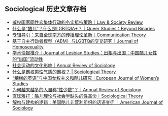 ## Sociological 历史文章存档
<!-- HTML LINKS START -->
- [威权国家同性恋集体行动的务实抵抗策略｜Law & Society Review](https://bliSociological.github.io/Sociological/Archive/威权国家同性恋集体行动的务实抵抗策略｜Law%20&%20Society%20Review.html)
- [什么是“酷儿”？什么是LGBTQIA+？｜Queer Studies：Beyond Binaries](https://bliSociological.github.io/Sociological/Archive/什么是“酷儿”？什么是LGBTQIA+？｜Queer%20Studies：Beyond%20Binaries.html)
- [专辑导引：来自全球南方的传播理论革新｜Communication Theory](https://bliSociological.github.io/Sociological/Archive/专辑导引：来自全球南方的传播理论革新｜Communication%20Theory.html)
- [基于自主行动者模型（ABM）与LGBTQ的交叉研究｜Journal of Homosexuality](https://bliSociological.github.io/Sociological/Archive/基于自主行动者模型（ABM）与LGBTQ的交叉研究｜Journal%20of%20Homosexuality.html)
- [学术快报推介｜Journal of Lesbian Studies：出柜与出国：中国酷儿女性的“出国”流动性](https://bliSociological.github.io/Sociological/Archive/学术快报推介｜Journal%20of%20Lesbian%20Studies：出柜与出国：中国酷儿女性的“出国”流动性.html)
- [社会运动的文化影响｜Annual Review of Sociology](https://bliSociological.github.io/Sociological/Archive/社会运动的文化影响｜Annual%20Review%20of%20Sociology.html)
- [什么是霸权男性气质的霸权？ | Sociological Theory](https://bliSociological.github.io/Sociological/Archive/什么是霸权男性气质的霸权？%20|%20Sociological%20Theory.html)
- [“糟糕的英语”与中国女权主义和酷儿研究｜European Journal of Women’s Studies](https://bliSociological.github.io/Sociological/Archive/“糟糕的英语”与中国女权主义和酷儿研究｜European%20Journal%20of%20Women’s%20Studies.html)
- [为何越来越多的人自称“性少数”？｜Annual Review of Sociology](https://bliSociological.github.io/Sociological/Archive/为何越来越多的人自称“性少数”？｜Annual%20Review%20of%20Sociology.html)
- [直球难打：酷儿理论与社会学缺失的性革命｜Sociological Theory](https://bliSociological.github.io/Sociological/Archive/直球难打：酷儿理论与社会学缺失的性革命｜Sociological%20Theory.html)
- [解构与建构的逻辑：美国酷儿非营利组织的话语变迁 ｜American Journal of Sociology](https://bliSociological.github.io/Sociological/Archive/解构与建构的逻辑：美国酷儿非营利组织的话语变迁%20｜American%20Journal%20of%20Sociology.html)
<!-- HTML LINKS END -->
